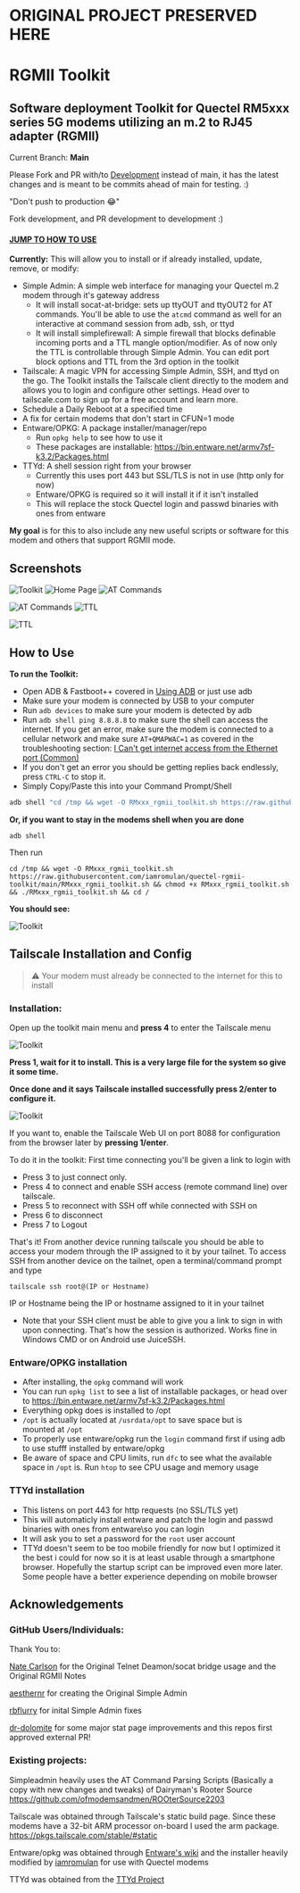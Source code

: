 # ORIGINAL PROJECT PRESERVED HERE

# RGMII Toolkit
## Software deployment Toolkit for Quectel RM5xxx series 5G modems utilizing an m.2 to RJ45 adapter (RGMII)

Current Branch: **Main**

Please Fork and PR with/to [Development](https://github.com/iamromulan/quectel-rgmii-toolkit/tree/development) instead of main, it has the latest changes and is meant to be commits ahead of main for testing. :)

"Don't push to production 😂"

Fork development, and PR development to development :)




#### [JUMP TO HOW TO USE](#how-to-use)
**Currently:** This will allow you to install or if already installed, update, remove, or modify:
 - Simple Admin: A simple web interface for managing your Quectel m.2 modem through it's gateway address
	 - It will install socat-at-bridge: sets up ttyOUT and ttyOUT2 for AT commands. You'll be able to use the `atcmd` command as well for an interactive at command session from adb, ssh, or ttyd
	 - It will install simplefirewall: A simple firewall that blocks definable incoming ports and a TTL mangle option/modifier. As of now only the TTL is controllable through Simple Admin. You can edit port block options and TTL from the 3rd option in the toolkit
 - Tailscale: A magic VPN for accessing Simple Admin, SSH, and ttyd on the go. The Toolkit installs the Tailscale client directly to the modem and allows you to login and configure other settings. Head over to tailscale.com to sign up for a free account and learn more.
 - Schedule a Daily Reboot at a specified time
 - A fix for certain modems that don't start in CFUN=1 mode
 - Entware/OPKG: A package installer/manager/repo
	- Run `opkg help` to see how to use it
	- These packages are installable: https://bin.entware.net/armv7sf-k3.2/Packages.html
 - TTYd: A shell session right from your browser
	 - Currently this uses port 443 but SSL/TLS is not in use (http only for now)
	 - Entware/OPKG is required so it will install it if it isn't installed
	 - This will replace the stock Quectel login and passwd binaries with ones from entware

  

**My goal** is for this to also include any new useful scripts or software for this modem and others that support RGMII mode.
## Screenshots

![Toolkit](https://github.com/iamromulan/quectel-rgmii-configuration-notes/blob/main/images/iamromulantoolkit.png?raw=true)
![Home Page](https://github.com/iamromulan/quectel-rgmii-configuration-notes/blob/main/images/iamromulansimpleindex.png?raw=true)
![AT Commands](https://github.com/iamromulan/quectel-rgmii-configuration-notes/blob/main/images/iamromulanatcommands.png?raw=true)

![AT Commands](https://github.com/iamromulan/quectel-rgmii-configuration-notes/blob/main/images/iamromulansimplenetwork.png?raw=true)
![TTL](https://github.com/iamromulan/quectel-rgmii-configuration-notes/blob/main/images/iamromulansimpleTTL.png?raw=true)

![TTL](https://github.com/iamromulan/quectel-rgmii-configuration-notes/blob/main/images/iamromulanspeedtest.png?raw=true)



## How to Use
**To run the Toolkit:**
 - Open ADB & Fastboot++ covered in [Using ADB](https://github.com/iamromulan/quectel-rgmii-configuration-notes?tab=readme-ov-file#unlocking-and-using-adb) or just use adb
 - Make sure your modem is connected by USB to your computer
 - Run `adb devices` to make sure your modem is detected by adb
 - Run `adb shell ping 8.8.8.8` to make sure the shell can access the internet. If you get an error, make sure the modem is connected to a cellular network and make sure `AT+QMAPWAC=1` as covered in the troubleshooting section: [I Can't get internet access from the Ethernet port (Common)](https://github.com/iamromulan/quectel-rgmii-configuration-notes/tree/main?tab=readme-ov-file#i-cant-get-internet-access-from-the-ethernet-port-common)
 - If you don't get an error you should be getting replies back endlessly, press `CTRL-C` to stop it.
 - Simply Copy/Paste this into your Command Prompt/Shell 
```bash
adb shell "cd /tmp && wget -O RMxxx_rgmii_toolkit.sh https://raw.githubusercontent.com/iamromulan/quectel-rgmii-toolkit/main/RMxxx_rgmii_toolkit.sh && chmod +x RMxxx_rgmii_toolkit.sh && ./RMxxx_rgmii_toolkit.sh" && cd /
```

**Or, if you want to stay in the modems shell when you are done**

```
adb shell
```
Then run
```
cd /tmp && wget -O RMxxx_rgmii_toolkit.sh https://raw.githubusercontent.com/iamromulan/quectel-rgmii-toolkit/main/RMxxx_rgmii_toolkit.sh && chmod +x RMxxx_rgmii_toolkit.sh && ./RMxxx_rgmii_toolkit.sh && cd /
```
**You should see:**


![Toolkit](https://github.com/iamromulan/quectel-rgmii-configuration-notes/blob/main/images/iamromulantoolkit.png?raw=true)

## Tailscale Installation and Config

> :warning: Your modem must already be connected to the internet for this to install
### Installation:
Open up the toolkit main menu and **press 4** to enter the Tailscale menu

![Toolkit](https://github.com/iamromulan/quectel-rgmii-configuration-notes/blob/main/images/tailscalemenu.png?raw=true)

**Press 1, wait for it to install. This is a very large file for the system so give it some time.**

**Once done and it says Tailscale installed successfully press 2/enter to configure it.**

![Toolkit](https://github.com/iamromulan/quectel-rgmii-configuration-notes/blob/main/images/tailscaleconfig.png?raw=true)

If you want to, enable the Tailscale Web UI on port 8088 for configuration from the browser later by **pressing 1/enter**.

To do it in the toolkit:
First time connecting you'll be given a link to login with
 - Press 3 to just connect only.
 - Press 4 to connect and enable SSH access (remote command line) over tailscale.
 - Press 5 to reconnect with SSH off while connected with SSH on
 - Press 6 to disconnect
 - Press 7 to Logout

That's it! From another device running tailscale you should be able to access your modem through the IP assigned to it by your tailnet. To access SSH from another device on the tailnet, open a terminal/command prompt and type

    tailscale ssh root@(IP or Hostname)
IP or Hostname being the IP or hostname assigned to it in your tailnet

 - Note that your SSH client must be able to give you a link to sign in with upon connecting. That's how the session is authorized. Works fine in Windows CMD or on Android use JuiceSSH.
### Entware/OPKG installation

 - After installing, the `opkg` command will work
 - You can run `opkg list` to see a list of installable packages, or head over to  https://bin.entware.net/armv7sf-k3.2/Packages.html
 - Everything opkg does is installed to /opt
 - `/opt` is actually located at `/usrdata/opt` to save space but is   
   mounted at `/opt`
 - To properly use entware/opkg run the `login` command first if using adb to use stufff installed by entware/opkg
 - Be aware of space and CPU limits, run `dfc` to see what the available space in `/opt` is. Run `htop` to see CPU usage and memory usage

### TTYd installation

 - This listens on port 443 for http requests (no SSL/TLS yet)
 - This will automaticly install entware and patch the login and passwd binaries with ones from entware\so you can login
 - It will ask you to set a password for the `root` user account
 - TTYd doesn't seem to be too mobile friendly for now but I optimized it the best i could for now so it is at least usable through a smartphone browser. Hopefully the startup script can be improved even more later. Some people have a better experience depending on mobile browser

## Acknowledgements
### GitHub Users/Individuals:
Thank You to: 

[Nate Carlson](https://github.com/natecarlson) for the Original Telnet Deamon/socat bridge usage and the Original RGMII Notes

[aesthernr](https://github.com/aesthernr)  for creating the Original Simple Admin

[rbflurry](https://github.com/rbflurry/) for inital Simple Admin fixes

[dr-dolomite](https://github.com/dr-dolomite) for some major stat page improvements and this repos first approved external PR!

### Existing projects:
Simpleadmin heavily uses the AT Command Parsing Scripts (Basically a copy with new changes and tweaks) of Dairyman's Rooter Source https://github.com/ofmodemsandmen/ROOterSource2203

Tailscale was obtained through Tailscale's static build page. Since these modems have a 32-bit ARM processor on-board I used the arm package. https://pkgs.tailscale.com/stable/#static

Entware/opkg was obtained through [Entware's wiki](https://github.com/Entware/Entware/wiki/Alternative-install-vs-standard) and the installer heavily modified by [iamromulan](https://github.com/iamromulan) for use with Quectel modems

TTYd was obtained from the [TTYd Project](https://github.com/tsl0922/ttyd)
